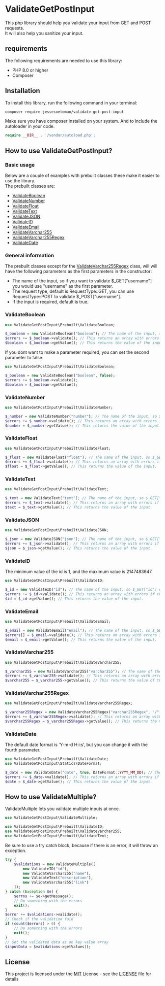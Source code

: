 # ValidateGetPostInput
This php library should help you validate your input from GET and POST requests.<br/>
It will also help you sanitize your input.


## requirements
The following requirements are needed to use this library:
- PHP 8.0 or higher
- Composer

## Installation
To install this library, run the following command in your terminal:
```bash
composer require jessesoeteman/validate-get-post-input
```
Make sure you have composer installed on your system. And to include the autoloader in your code.
```php
require __DIR__ . '/vendor/autoload.php';
```

## How to use ValidateGetPostInput?

### Basic usage

Below are a couple of examples with prebuilt classes these make it easier to use the library.<br/>
The prebuilt classes are:
- [ValidateBoolean](#validateboolean)
- [ValidateNumber](#validatenumber)
- [ValidateFloat](#validatefloat)
- [ValidateText](#validatetext)
- [ValidateJSON](#validatejson)
- [ValidateID](#validateid)
- [ValidateEmail](#validateemail)
- [ValidateVarchar255](#validatevarchar255)
- [ValidateVarchar255Regex](#validatevarchar255regex)
- [ValidateDate](#validatedate)
 
### General information
The prebuilt classes except for the [ValidateVarchar255Regex](#validatevarchar255regex) class, will will have the following parameters as the first parameters in the constructor:
- The name of the input, so if you want to validate $_GET["username"] you would use "username" as the first parameter.
- The request type, default is RequestType::GET, you can use RequestType::POST to validate $_POST["username"].
- If the input is required, default is true.

### ValidateBoolean
```php
use ValidateGetPostInput\Prebuilt\ValidateBoolean;

$_boolean = new ValidateBoolean("boolean"); // The name of the input, so $_GET["boolean"] or $_POST["boolean"]
$errors += $_boolean->validate(); // This returns an array with errors if there are any, returns an empty array if there are no errors.
$boolean = $_boolean->getValue(); // This returns the value of the input.
```
If you dont want to make a parameter required, you can set the second parameter to false.
```php
use ValidateGetPostInput\Prebuilt\ValidateBoolean;

$_boolean = new ValidateBoolean("boolean", false);
$errors += $_boolean->validate(); 
$boolean = $_boolean->getValue();
```



### ValidateNumber
```php
use ValidateGetPostInput\Prebuilt\ValidateNumber;

$_number = new ValidateNumber("number"); // The name of the input, so $_GET["number"] or $_POST["number"]
$errors += $_number->validate(); // This returns an array with errors if there are any, returns an empty array if there are no errors.
$number = $_number->getValue(); // This returns the value of the input.
```

### ValidateFloat
```php
use ValidateGetPostInput\Prebuilt\ValidateFloat;

$_float = new ValidateFloat("float"); // The name of the input, so $_GET["float"] or $_POST["float"]
$errors += $_float->validate(); // This returns an array with errors if there are any, returns an empty array if there are no errors.
$float = $_float->getValue(); // This returns the value of the input.
```

### ValidateText
```php
use ValidateGetPostInput\Prebuilt\ValidateText;

$_text = new ValidateText("text"); // The name of the input, so $_GET["text"] or $_POST["text"]
$errors += $_text->validate(); // This returns an array with errors if there are any, returns an empty array if there are no errors.
$text = $_text->getValue(); // This returns the value of the input.
```

### ValidateJSON
```php
use ValidateGetPostInput\Prebuilt\ValidateJSON;

$_json = new ValidateJSON("json"); // The name of the input, so $_GET["json"] or $_POST["json"]
$errors += $_json->validate(); // This returns an array with errors if there are any, returns an empty array if there are no errors.
$json = $_json->getValue(); // This returns the value of the input.
```

### ValidateID
The minimum value of the id is 1, and the maximum value is 2147483647.
```php
use ValidateGetPostInput\Prebuilt\ValidateID;

$_id = new ValidateID("id"); // The name of the input, so $_GET["id"] or $_POST["id"]
$errors += $_id->validate(); // This returns an array with errors if there are any, returns an empty array if there are no errors.
$id = $_id->getValue(); // This returns the value of the input.
```

### ValidateEmail
```php
use ValidateGetPostInput\Prebuilt\ValidateEmail;

$_email = new ValidateEmail("email"); // The name of the input, so $_GET["email"] or $_POST["email"]
$errors[] = $_email->validate(); // This returns an array with errors if there are any, returns an empty array if there are no errors.
$email = $_email->getValue(); // This returns the value of the input.
```

### ValidateVarchar255
```php
use ValidateGetPostInput\Prebuilt\ValidateVarchar255;

$_varchar255 = new ValidateVarchar255("varchar255"); // The name of the input, so $_GET["varchar255"] or $_POST["varchar255"]
$errors += $_varchar255->validate(); // This returns an array with errors if there are any, returns an empty array if there are no errors.
$varchar255 = $_varchar255->getValue(); // This returns the value of the input.
```

### ValidateVarchar255Regex
```php
use ValidateGetPostInput\Prebuilt\ValidateVarchar255Regex;

$_varchar255Regex = new ValidateVarchar255Regex("varchar255Regex", "/^[a-zA-Z0-9]+$/"); // The name of the input, so $_GET["varchar255Regex"] or $_POST["varchar255Regex"], the second parameter is the regex, the third parameter is if the input is required, default is true.
$errors += $_varchar255Regex->validate(); // This returns an array with errors if there are any, returns an empty array if there are no errors.
$varchar255Regex = $_varchar255Regex->getValue(); // This returns the value of the input.
```

### ValidateDate
The default date format is 'Y-m-d H:i:s', but you can change it with the fourth parameter.
```php
use ValidateGetPostInput\Prebuilt\ValidateDate;
use ValidateGetPostInput\Statics\DateFormat;

$_date = new ValidateDate("date", true, DateFormat::YYYY_MM_DD); // The name of the input, so $_GET["date"] or $_POST["date"], the second parameter is if the input is required, default is true. The third parameter is the date format, default is 'Y-m-d H:i:s'.
$errors += $_date->validate(); // This returns an array with errors if there are any, returns an empty array if there are no errors.
$date = $_date->getValue(); // This returns the value of the input.
```

## How to use ValidateMultiple?
ValidateMultiple lets you validate multiple inputs at once.

```php
use ValidateGetPostInput\ValidateMultiple;

use ValidateGetPostInput\Prebuilt\ValidateID;
use ValidateGetPostInput\Prebuilt\ValidateVarchar255;
use ValidateGetPostInput\Prebuilt\ValidateText;

```
Be sure to use a try catch block, because if there is an error, it will throw an exception.
```php
try {
    $validations = new ValidateMultiple([
        new ValidateID("id"),
        new ValidateVarchar255("name"),
        new ValidateText("description"),
        new ValidateVarchar255("link")
    ]);
} catch (Exception $e) {
    $erros += $e->getMessage();
    // Do something with the errors
    exit();
}
$error += $validations->validate();
// Check if the validation faid
if (count($errors) > 0) {
    // Do something with the errors
    exit();
}
// Get the validated data as an key value array
$inputData = $validations->getValues();
```


## License

This project is licensed under the [MIT](license)
 License - see the [LICENSE](license) file for
details
